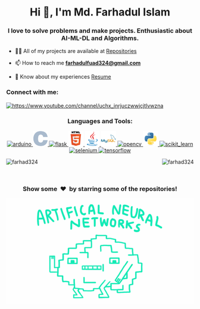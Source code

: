 <h1 align="center">Hi 👋, I'm Md. Farhadul Islam</h1>
<h3 align="center">I love to solve problems and make projects. Enthusiastic about AI-ML-DL and Algorithms.</h3>

- 👨‍💻 All of my projects are available at [Repositories](https://github.com/farhad324?tab=repositories)

- 📫 How to reach me **farhadulfuad324@gmail.com**

- 📄 Know about my experiences [Resume](https://drive.google.com/file/d/1sXpR0Xkg7GNU2iFImO0b6E-XKtM97toh/view?usp=sharing)

<h3 align="left">Connect with me:</h3>
<p align="left">
<a href="https://www.youtube.com/channel/UCHX_INrjuczwWjcJTLVWznA" target="blank"><img align="center" src="https://cdn.jsdelivr.net/npm/simple-icons@3.0.1/icons/youtube.svg" alt="https://www.youtube.com/channel/uchx_inrjuczwwjcjtlvwzna" height="30" width="40" /></a>
</p>

<h3 align="center">Languages and Tools:</h3>
<p align="center"> <a href="https://www.arduino.cc/" target="_blank"> <img src="https://cdn.worldvectorlogo.com/logos/arduino-1.svg" alt="arduino" width="40" height="40"/> </a> <a href="https://www.cprogramming.com/" target="_blank"> <img src="https://raw.githubusercontent.com/devicons/devicon/master/icons/c/c-original.svg" alt="c" width="40" height="40"/> </a> <a href="https://flask.palletsprojects.com/" target="_blank"> <img src="https://www.vectorlogo.zone/logos/pocoo_flask/pocoo_flask-icon.svg" alt="flask" width="40" height="40"/> </a> <a href="https://www.w3.org/html/" target="_blank"> <img src="https://raw.githubusercontent.com/devicons/devicon/master/icons/html5/html5-original-wordmark.svg" alt="html5" width="40" height="40"/> </a> <a href="https://www.java.com" target="_blank"> <img src="https://raw.githubusercontent.com/devicons/devicon/master/icons/java/java-original.svg" alt="java" width="40" height="40"/> </a> <a href="https://www.mysql.com/" target="_blank"> <img src="https://raw.githubusercontent.com/devicons/devicon/master/icons/mysql/mysql-original-wordmark.svg" alt="mysql" width="40" height="40"/> </a> <a href="https://opencv.org/" target="_blank"> <img src="https://www.vectorlogo.zone/logos/opencv/opencv-icon.svg" alt="opencv" width="40" height="40"/> </a> <a href="https://www.python.org" target="_blank"> <img src="https://raw.githubusercontent.com/devicons/devicon/master/icons/python/python-original.svg" alt="python" width="40" height="40"/> </a> <a href="https://scikit-learn.org/" target="_blank"> <img src="https://upload.wikimedia.org/wikipedia/commons/0/05/Scikit_learn_logo_small.svg" alt="scikit_learn" width="40" height="40"/> </a> <a href="https://www.selenium.dev" target="_blank"> <img src="https://raw.githubusercontent.com/detain/svg-logos/780f25886640cef088af994181646db2f6b1a3f8/svg/selenium-logo.svg" alt="selenium" width="40" height="40"/> </a> <a href="https://www.tensorflow.org" target="_blank"> <img src="https://www.vectorlogo.zone/logos/tensorflow/tensorflow-icon.svg" alt="tensorflow" width="40" height="40"/> </a> </p>

<p><img align="left" src="https://github-readme-stats.vercel.app/api/top-langs?username=farhad324&show_icons=true&locale=en&layout=compact" alt="farhad324" /></p>

<p>&nbsp;<img align="right" src="https://github-readme-stats.vercel.app/api?username=farhad324&show_icons=true&locale=en" alt="farhad324" /></p>

<br/>

<h3 align="center">Show some &nbsp;❤️&nbsp; by starring some of the repositories!</h3>
<p align="center">
  <img src="https://github.com/farhad324/farhad324/blob/main/aigif.gif">
</p>
